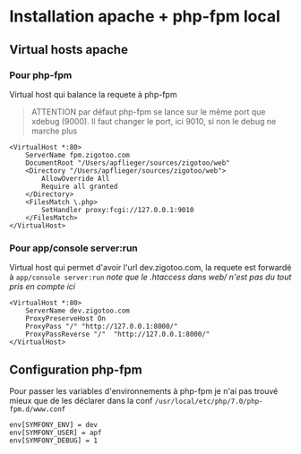 # Installation apache + php-fpm local

## Virtual hosts apache

### Pour php-fpm
Virtual host qui balance la requete à php-fpm
> ATTENTION par défaut php-fpm se lance sur le même port que xdebug (9000).
> Il faut changer le port, ici 9010, si non le debug ne marche plus

```
<VirtualHost *:80>
    ServerName fpm.zigotoo.com
    DocumentRoot "/Users/apflieger/sources/zigotoo/web"
    <Directory "/Users/apflieger/sources/zigotoo/web">
        AllowOverride All
        Require all granted
    </Directory>
    <FilesMatch \.php>
        SetHandler proxy:fcgi://127.0.0.1:9010
    </FilesMatch>
</VirtualHost>
```

### Pour app/console server:run
Virtual host qui permet d'avoir l'url dev.zigotoo.com,
la requete est forwardé à `app/console server:run`
*note que le .htaccess dans web/ n'est pas du tout pris en compte ici*
```
<VirtualHost *:80>
    ServerName dev.zigotoo.com
    ProxyPreserveHost On
    ProxyPass "/" "http://127.0.0.1:8000/"
    ProxyPassReverse "/"  "http://127.0.0.1:8000/"
</VirtualHost>
```

## Configuration php-fpm
Pour passer les variables d'environnements à php-fpm je n'ai pas trouvé mieux que de les déclarer dans la conf `/usr/local/etc/php/7.0/php-fpm.d/www.conf`
```
env[SYMFONY_ENV] = dev
env[SYMFONY_USER] = apf
env[SYMFONY_DEBUG] = 1
```
